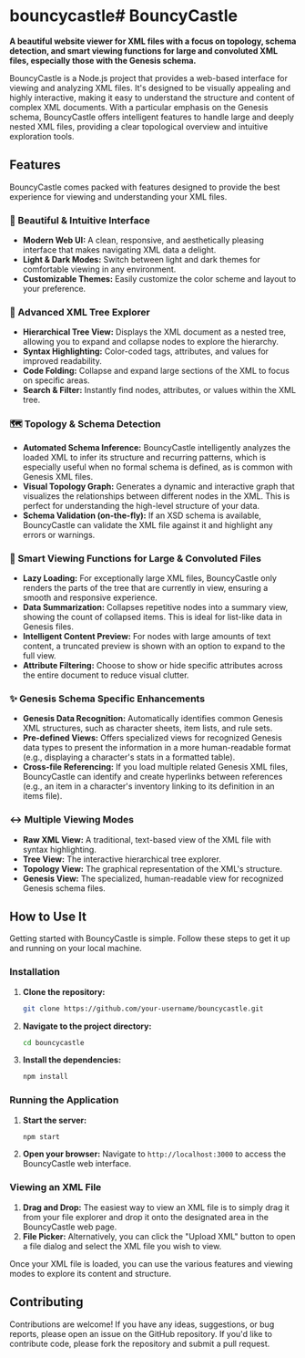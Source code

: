 # bouncycastle# BouncyCastle

**A beautiful website viewer for XML files with a focus on topology, schema detection, and smart viewing functions for large and convoluted XML files, especially those with the Genesis schema.**

BouncyCastle is a Node.js project that provides a web-based interface for viewing and analyzing XML files. It's designed to be visually appealing and highly interactive, making it easy to understand the structure and content of complex XML documents. With a particular emphasis on the Genesis schema, BouncyCastle offers intelligent features to handle large and deeply nested XML files, providing a clear topological overview and intuitive exploration tools.

## Features

BouncyCastle comes packed with features designed to provide the best experience for viewing and understanding your XML files.

### 💎 Beautiful & Intuitive Interface
*   **Modern Web UI:** A clean, responsive, and aesthetically pleasing interface that makes navigating XML data a delight.
*   **Light & Dark Modes:** Switch between light and dark themes for comfortable viewing in any environment.
*   **Customizable Themes:** Easily customize the color scheme and layout to your preference.

### 🌳 Advanced XML Tree Explorer
*   **Hierarchical Tree View:** Displays the XML document as a nested tree, allowing you to expand and collapse nodes to explore the hierarchy.
*   **Syntax Highlighting:** Color-coded tags, attributes, and values for improved readability.
*   **Code Folding:** Collapse and expand large sections of the XML to focus on specific areas.
*   **Search & Filter:** Instantly find nodes, attributes, or values within the XML tree.

### 🗺️ Topology & Schema Detection
*   **Automated Schema Inference:** BouncyCastle intelligently analyzes the loaded XML to infer its structure and recurring patterns, which is especially useful when no formal schema is defined, as is common with Genesis XML files.
*   **Visual Topology Graph:** Generates a dynamic and interactive graph that visualizes the relationships between different nodes in the XML. This is perfect for understanding the high-level structure of your data.
*   **Schema Validation (on-the-fly):** If an XSD schema is available, BouncyCastle can validate the XML file against it and highlight any errors or warnings.

### 🔬 Smart Viewing Functions for Large & Convoluted Files
*   **Lazy Loading:** For exceptionally large XML files, BouncyCastle only renders the parts of the tree that are currently in view, ensuring a smooth and responsive experience.
*   **Data Summarization:** Collapses repetitive nodes into a summary view, showing the count of collapsed items. This is ideal for list-like data in Genesis files.
*   **Intelligent Content Preview:** For nodes with large amounts of text content, a truncated preview is shown with an option to expand to the full view.
*   **Attribute Filtering:** Choose to show or hide specific attributes across the entire document to reduce visual clutter.

### ✨ Genesis Schema Specific Enhancements
*   **Genesis Data Recognition:** Automatically identifies common Genesis XML structures, such as character sheets, item lists, and rule sets.
*   **Pre-defined Views:** Offers specialized views for recognized Genesis data types to present the information in a more human-readable format (e.g., displaying a character's stats in a formatted table).
*   **Cross-file Referencing:** If you load multiple related Genesis XML files, BouncyCastle can identify and create hyperlinks between references (e.g., an item in a character's inventory linking to its definition in an items file).

### ↔️ Multiple Viewing Modes
*   **Raw XML View:** A traditional, text-based view of the XML file with syntax highlighting.
*   **Tree View:** The interactive hierarchical tree explorer.
*   **Topology View:** The graphical representation of the XML's structure.
*   **Genesis View:** The specialized, human-readable view for recognized Genesis schema files.

## How to Use It

Getting started with BouncyCastle is simple. Follow these steps to get it up and running on your local machine.

### Installation

1.  **Clone the repository:**
    ```bash
    git clone https://github.com/your-username/bouncycastle.git
    ```
2.  **Navigate to the project directory:**
    ```bash
    cd bouncycastle
    ```
3.  **Install the dependencies:**
    ```bash
    npm install
    ```

### Running the Application

1.  **Start the server:**
    ```bash
    npm start
    ```
2.  **Open your browser:**
    Navigate to `http://localhost:3000` to access the BouncyCastle web interface.

### Viewing an XML File

1.  **Drag and Drop:** The easiest way to view an XML file is to simply drag it from your file explorer and drop it onto the designated area in the BouncyCastle web page.
2.  **File Picker:** Alternatively, you can click the "Upload XML" button to open a file dialog and select the XML file you wish to view.

Once your XML file is loaded, you can use the various features and viewing modes to explore its content and structure.

## Contributing

Contributions are welcome! If you have any ideas, suggestions, or bug reports, please open an issue on the GitHub repository. If you'd like to contribute code, please fork the repository and submit a pull request.